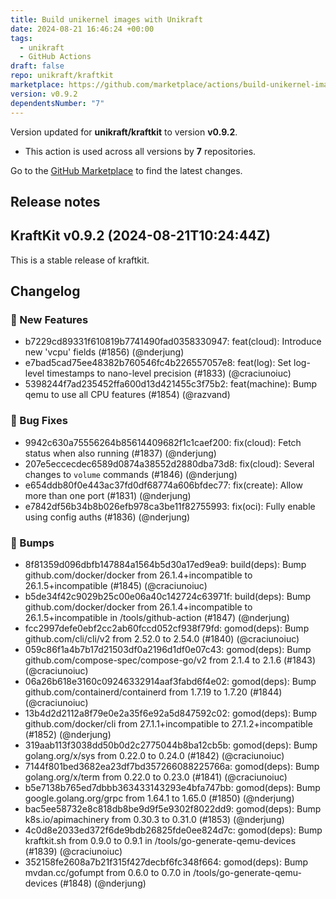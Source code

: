 ```yaml
---
title: Build unikernel images with Unikraft
date: 2024-08-21 16:46:24 +00:00
tags:
  - unikraft
  - GitHub Actions
draft: false
repo: unikraft/kraftkit
marketplace: https://github.com/marketplace/actions/build-unikernel-images-with-unikraft
version: v0.9.2
dependentsNumber: "7"
---
```



Version updated for **unikraft/kraftkit** to version **v0.9.2**.
- This action is used across all versions by **7** repositories.

Go to the [GitHub Marketplace](https://github.com/marketplace/actions/build-unikernel-images-with-unikraft) to find the latest changes.

## Release notes

## KraftKit v0.9.2 (2024-08-21T10:24:44Z)

This is a stable release of kraftkit.

## Changelog
### 🚀 New Features
* b7229cd89331f610819b7741490fad0358330947: feat(cloud): Introduce new 'vcpu' fields (#1856) (@nderjung)
* e7bad5cad75ee48382b760546fc4b226557057e8: feat(log): Set log-level timestamps to nano-level precision (#1833) (@craciunoiuc)
* 5398244f7ad235452ffa600d13d421455c3f75b2: feat(machine): Bump qemu to use all CPU features (#1854) (@razvand)
### 🐛 Bug Fixes
* 9942c630a75556264b85614409682f1c1caef200: fix(cloud): Fetch status when also running (#1837) (@nderjung)
* 207e5eccecdec6589d0874a38552d2880dba73d8: fix(cloud): Several changes to `volume` commands (#1846) (@nderjung)
* e654ddb80f0e443ac37fd0df68774a606bfdec77: fix(create): Allow more than one port (#1831) (@nderjung)
* e7842df56b34b8b026efb978ca3be11f82755993: fix(oci): Fully enable using config auths (#1836) (@nderjung)
### 🤖 Bumps
* 8f81359d096dbfb147884a1564b5d30a17ed9ea9: build(deps): Bump github.com/docker/docker from 26.1.4+incompatible to 26.1.5+incompatible (#1845) (@craciunoiuc)
* b5de34f42c9029b25c00e06a40c142724c63971f: build(deps): Bump github.com/docker/docker from 26.1.4+incompatible to 26.1.5+incompatible in /tools/github-action (#1847) (@nderjung)
* fcc2997defe0ebf2cc2ab60fccd052cf938f79fd: gomod(deps): Bump github.com/cli/cli/v2 from 2.52.0 to 2.54.0 (#1840) (@craciunoiuc)
* 059c86f1a4b7b17d21503df0a2196d1df0e07c43: gomod(deps): Bump github.com/compose-spec/compose-go/v2 from 2.1.4 to 2.1.6 (#1843) (@craciunoiuc)
* 06a26b618e3160c09246332914aaf3fabd6f4e02: gomod(deps): Bump github.com/containerd/containerd from 1.7.19 to 1.7.20 (#1844) (@craciunoiuc)
* 13b4d2d2112a8f79e0e2a35f6e92a5d847592c02: gomod(deps): Bump github.com/docker/cli from 27.1.1+incompatible to 27.1.2+incompatible (#1852) (@nderjung)
* 319aab113f3038dd50b0d2c2775044b8ba12cb5b: gomod(deps): Bump golang.org/x/sys from 0.22.0 to 0.24.0 (#1842) (@craciunoiuc)
* 7144f801bed3682ea23df7bd357266088225766a: gomod(deps): Bump golang.org/x/term from 0.22.0 to 0.23.0 (#1841) (@craciunoiuc)
* b5e7138b765ed7dbbb363433143293e4bfa747bb: gomod(deps): Bump google.golang.org/grpc from 1.64.1 to 1.65.0 (#1850) (@nderjung)
* bac5ee58732e8c818db8be9d9f5e9302f8022dd9: gomod(deps): Bump k8s.io/apimachinery from 0.30.3 to 0.31.0 (#1853) (@nderjung)
* 4c0d8e2033ed372f6de9bdb26825fde0ee824d7c: gomod(deps): Bump kraftkit.sh from 0.9.0 to 0.9.1 in /tools/go-generate-qemu-devices (#1839) (@craciunoiuc)
* 352158fe2608a7b21f315f427decbf6fc348f664: gomod(deps): Bump mvdan.cc/gofumpt from 0.6.0 to 0.7.0 in /tools/go-generate-qemu-devices (#1848) (@nderjung)


